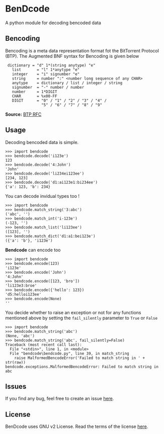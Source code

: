 # BenDcode

A python module for decoding bencoded data

## Bencoding

Bencoding is a meta data representation format fot the BitTorrent Protocol (BTP). 
The Augmented BNF syntax for Bencoding is given below

```
 dictionary = "d" 1*(string anytype) "e" 
   list       = "l" 1*anytype "e"
   integer    = "i" signumber "e"
   string     = number ":" <number long sequence of any CHAR>
   anytype    = dictionary / list / integer / string
   signumber  = "-" number / number
   number     = 1*DIGIT
   CHAR       = %x00-FF 
   DIGIT      = "0" / "1" / "2" / "3" / "4" /
                "5" / "6" / "7" / "8" / "9"
```
**Source:** [BTP RFC](http://jonas.nitro.dk/bittorrent/bittorrent-rfc.html)

## Usage

Decoding bencoded data is simple.

```
>>> import bendcode
>>> bendcode.decode('i123e')
123
>>> bendcode.decode('4:John')
'John'
>>> bendcode.decode('li234ei123ee')
[234, 123]
>>> bendcode.decode('d1:ai123e1:bi234ee')
{'a': 123, 'b': 234}
```

You can decode invidual types too !

```
>>> import bendcode
>>> bendcode.match_string('3:abc')
('abc', '')
>>> bendcode.match_int('i-123e')
(-123, '')
>>> bendcode.match_list('li123ee')
([123], '')
>>> bendcode.match_dict('d1:a1:bei123e')
({'a': 'b'}, 'i123e')
```

**Bendcode** can encode too 

```
>>> import bendcode
>>> bendcode.encode(123)
'i123e'
>>> bendcode.encode('John')
'4:John'
>>> bendcode.encode([123, 'bro'])
'li123e3:broe'
>>> bendcode.encode({'hello': 123})
'd5:helloi123ee'
>>> bendcode.encode(None)
''
```

You decide whether to raise an exception or not for any functions mentioned above by setting the `fail_silently` parameter to `True` or `False`

```
>>> import bendcode
>>> bendcode.match_string('abc')
(None, 'abc')
>>> bendcode.match_string('abc', fail_silently=False)
Traceback (most recent call last):
  File "<stdin>", line 1, in <module>
  File "bendcode\bendcode.py", line 39, in match_string
    raise MalformedBencodeError('Failed to match string in ' + str(raw))
bendcode.exceptions.MalformedBencodeError: Failed to match string in abc
```

## Issues

If you find any bug, feel free to create an issue [here](https://github.com/sanketh95/BenDcode/issues).

## License

BenDcode uses GNU v2 License. Read the terms of the license [here](LICENSE.txt).